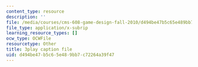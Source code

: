 ```yaml
---
content_type: resource
description: ''
file: /media/courses/cms-608-game-design-fall-2010/d494be47b5c65e489bb7c72264a39f47_68557.vtt
file_type: application/x-subrip
learning_resource_types: []
ocw_type: OCWFile
resourcetype: Other
title: 3play caption file
uid: d494be47-b5c6-5e48-9bb7-c72264a39f47
---
```

